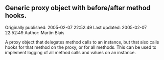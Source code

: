 ## Generic proxy object with before/after method hooks. 
Originally published: 2005-02-07 22:52:49 
Last updated: 2005-02-07 22:52:49 
Author: Martin Blais 
 
A proxy object that delegates method calls to an instance, but that also calls hooks for that method on the proxy, or for all methods.  This can be used to implement logging of all method calls and values on an instance.